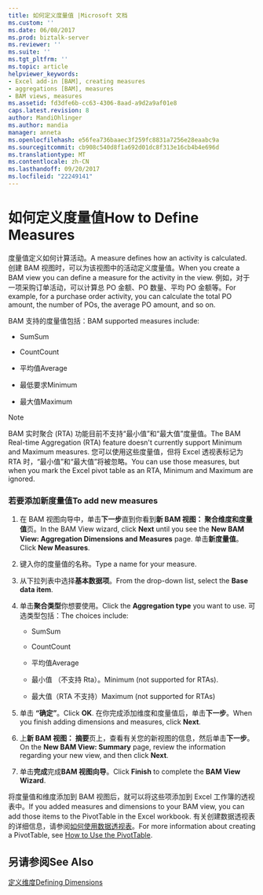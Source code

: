 ```yaml
---
title: 如何定义度量值 |Microsoft 文档
ms.custom: ''
ms.date: 06/08/2017
ms.prod: biztalk-server
ms.reviewer: ''
ms.suite: ''
ms.tgt_pltfrm: ''
ms.topic: article
helpviewer_keywords:
- Excel add-in [BAM], creating measures
- aggregations [BAM], measures
- BAM views, measures
ms.assetid: fd3dfe6b-cc63-4306-8aad-a9d2a9af01e8
caps.latest.revision: 8
author: MandiOhlinger
ms.author: mandia
manager: anneta
ms.openlocfilehash: e56fea736baaec3f259fc8831a7256e28eaabc9a
ms.sourcegitcommit: cb908c540d8f1a692d01dc8f313e16cb4b4e696d
ms.translationtype: MT
ms.contentlocale: zh-CN
ms.lasthandoff: 09/20/2017
ms.locfileid: "22249141"
---
```

# <a name="how-to-define-measures"></a><span data-ttu-id="08655-102">如何定义度量值</span><span class="sxs-lookup"><span data-stu-id="08655-102">How to Define Measures</span></span>
<span data-ttu-id="08655-103">度量值定义如何计算活动。</span><span class="sxs-lookup"><span data-stu-id="08655-103">A measure defines how an activity is calculated.</span></span> <span data-ttu-id="08655-104">创建 BAM 视图时，可以为该视图中的活动定义度量值。</span><span class="sxs-lookup"><span data-stu-id="08655-104">When you create a BAM view you can define a measure for the activity in the view.</span></span> <span data-ttu-id="08655-105">例如，对于一项采购订单活动，可以计算总 PO 金额、PO 数量、平均 PO 金额等。</span><span class="sxs-lookup"><span data-stu-id="08655-105">For example, for a purchase order activity, you can calculate the total PO amount, the number of POs, the average PO amount, and so on.</span></span>  
  
 <span data-ttu-id="08655-106">BAM 支持的度量值包括：</span><span class="sxs-lookup"><span data-stu-id="08655-106">BAM supported measures include:</span></span>  
  
-   <span data-ttu-id="08655-107">Sum</span><span class="sxs-lookup"><span data-stu-id="08655-107">Sum</span></span>  
  
-   <span data-ttu-id="08655-108">Count</span><span class="sxs-lookup"><span data-stu-id="08655-108">Count</span></span>  
  
-   <span data-ttu-id="08655-109">平均值</span><span class="sxs-lookup"><span data-stu-id="08655-109">Average</span></span>  
  
-   <span data-ttu-id="08655-110">最低要求</span><span class="sxs-lookup"><span data-stu-id="08655-110">Minimum</span></span>  
  
-   <span data-ttu-id="08655-111">最大值</span><span class="sxs-lookup"><span data-stu-id="08655-111">Maximum</span></span>  
  
> [!NOTE]
>  <span data-ttu-id="08655-112">BAM 实时聚合 (RTA) 功能目前不支持“最小值”和“最大值”度量值。</span><span class="sxs-lookup"><span data-stu-id="08655-112">The BAM Real-time Aggregation (RTA) feature doesn't currently support Minimum and Maximum measures.</span></span> <span data-ttu-id="08655-113">您可以使用这些度量值，但将 Excel 透视表标记为 RTA 时，“最小值”和“最大值”将被忽略。</span><span class="sxs-lookup"><span data-stu-id="08655-113">You can use those measures, but when you mark the Excel pivot table as an RTA, Minimum and Maximum are ignored.</span></span>  
  
### <a name="to-add-new-measures"></a><span data-ttu-id="08655-114">若要添加新度量值</span><span class="sxs-lookup"><span data-stu-id="08655-114">To add new measures</span></span>  
  
1.  <span data-ttu-id="08655-115">在 BAM 视图向导中，单击**下一步**直到你看到**新 BAM 视图： 聚合维度和度量值**页。</span><span class="sxs-lookup"><span data-stu-id="08655-115">In the BAM View wizard, click **Next** until you see the **New BAM View: Aggregation Dimensions and Measures** page.</span></span> <span data-ttu-id="08655-116">单击**新度量值**。</span><span class="sxs-lookup"><span data-stu-id="08655-116">Click **New Measures**.</span></span>  
  
2.  <span data-ttu-id="08655-117">键入你的度量值的名称。</span><span class="sxs-lookup"><span data-stu-id="08655-117">Type a name for your measure.</span></span>  
  
3.  <span data-ttu-id="08655-118">从下拉列表中选择**基本数据项**。</span><span class="sxs-lookup"><span data-stu-id="08655-118">From the drop-down list, select the **Base data item**.</span></span>  
  
4.  <span data-ttu-id="08655-119">单击**聚合类型**你想要使用。</span><span class="sxs-lookup"><span data-stu-id="08655-119">Click the **Aggregation type** you want to use.</span></span> <span data-ttu-id="08655-120">可选类型包括：</span><span class="sxs-lookup"><span data-stu-id="08655-120">The choices include:</span></span>  
  
    -   <span data-ttu-id="08655-121">Sum</span><span class="sxs-lookup"><span data-stu-id="08655-121">Sum</span></span>  
  
    -   <span data-ttu-id="08655-122">Count</span><span class="sxs-lookup"><span data-stu-id="08655-122">Count</span></span>  
  
    -   <span data-ttu-id="08655-123">平均值</span><span class="sxs-lookup"><span data-stu-id="08655-123">Average</span></span>  
  
    -   <span data-ttu-id="08655-124">最小值 （不支持 Rta）。</span><span class="sxs-lookup"><span data-stu-id="08655-124">Minimum (not supported for RTAs).</span></span>  
  
    -   <span data-ttu-id="08655-125">最大值（RTA 不支持）</span><span class="sxs-lookup"><span data-stu-id="08655-125">Maximum (not supported for RTAs)</span></span>  
  
5.  <span data-ttu-id="08655-126">单击 **“确定”**。</span><span class="sxs-lookup"><span data-stu-id="08655-126">Click **OK**.</span></span> <span data-ttu-id="08655-127">在你完成添加维度和度量值后，单击**下一步**。</span><span class="sxs-lookup"><span data-stu-id="08655-127">When you finish adding dimensions and measures, click **Next**.</span></span>  
  
6.  <span data-ttu-id="08655-128">上**新 BAM 视图： 摘要**页上，查看有关您的新视图的信息，然后单击**下一步**。</span><span class="sxs-lookup"><span data-stu-id="08655-128">On the **New BAM View: Summary** page, review the information regarding your new view, and then click **Next**.</span></span>  
  
7.  <span data-ttu-id="08655-129">单击**完成**完成**BAM 视图向导**。</span><span class="sxs-lookup"><span data-stu-id="08655-129">Click **Finish** to complete the **BAM View Wizard**.</span></span>  
  
 <span data-ttu-id="08655-130">将度量值和维度添加到 BAM 视图后，就可以将这些项添加到 Excel 工作簿的透视表中。</span><span class="sxs-lookup"><span data-stu-id="08655-130">If you added measures and dimensions to your BAM view, you can add those items to the PivotTable in the Excel workbook.</span></span> <span data-ttu-id="08655-131">有关创建数据透视表的详细信息，请参阅[如何使用数据透视表](../core/how-to-use-the-pivottable.md)。</span><span class="sxs-lookup"><span data-stu-id="08655-131">For more information about creating a PivotTable, see [How to Use the PivotTable](../core/how-to-use-the-pivottable.md).</span></span>  
  
## <a name="see-also"></a><span data-ttu-id="08655-132">另请参阅</span><span class="sxs-lookup"><span data-stu-id="08655-132">See Also</span></span>  
 [<span data-ttu-id="08655-133">定义维度</span><span class="sxs-lookup"><span data-stu-id="08655-133">Defining Dimensions</span></span>](../core/defining-dimensions.md)